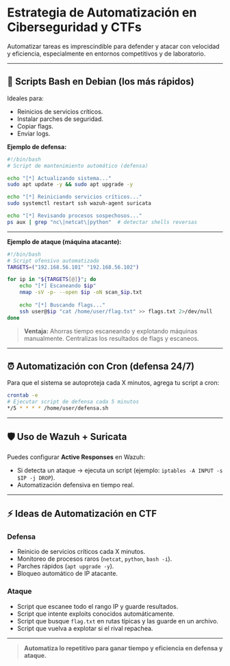 # Estrategia de Automatización en Ciberseguridad y CTFs

Automatizar tareas es imprescindible para defender y atacar con velocidad y eficiencia, especialmente en entornos competitivos y de laboratorio.

---

## 🚀 Scripts Bash en Debian (los más rápidos)

Ideales para:

- Reinicios de servicios críticos.
- Instalar parches de seguridad.
- Copiar flags.
- Enviar logs.

**Ejemplo de defensa:**

```bash name=defensa.sh
#!/bin/bash
# Script de mantenimiento automático (defensa)

echo "[*] Actualizando sistema..."
sudo apt update -y && sudo apt upgrade -y

echo "[*] Reiniciando servicios críticos..."
sudo systemctl restart ssh wazuh-agent suricata

echo "[*] Revisando procesos sospechosos..."
ps aux | grep "nc\|netcat\|python"  # detectar shells reversas
```

---

**Ejemplo de ataque (máquina atacante):**

```bash name=ataque_ofensivo.sh
#!/bin/bash
# Script ofensivo automatizado
TARGETS=("192.168.56.101" "192.168.56.102")

for ip in "${TARGETS[@]}"; do
    echo "[*] Escaneando $ip"
    nmap -sV -p- --open $ip -oN scan_$ip.txt
    
    echo "[*] Buscando flags..."
    ssh user@$ip "cat /home/user/flag.txt" >> flags.txt 2>/dev/null
done
```

> **Ventaja:** Ahorras tiempo escaneando y explotando máquinas manualmente. Centralizas los resultados de flags y escaneos.

---

## ⏰ Automatización con Cron (defensa 24/7)

Para que el sistema se autoproteja cada X minutos, agrega tu script a cron:

```bash
crontab -e
# Ejecutar script de defensa cada 5 minutos
*/5 * * * * /home/user/defensa.sh
```

---

## 🛡️ Uso de Wazuh + Suricata

Puedes configurar **Active Responses** en Wazuh:

- Si detecta un ataque → ejecuta un script (ejemplo: `iptables -A INPUT -s $IP -j DROP`).
- Automatización defensiva en tiempo real.

---

## ⚡ Ideas de Automatización en CTF

### Defensa

- Reinicio de servicios críticos cada X minutos.
- Monitoreo de procesos raros (`netcat`, `python`, `bash -i`).
- Parches rápidos (`apt upgrade -y`).
- Bloqueo automático de IP atacante.

### Ataque

- Script que escanee todo el rango IP y guarde resultados.
- Script que intente exploits conocidos automáticamente.
- Script que busque `flag.txt` en rutas típicas y las guarde en un archivo.
- Script que vuelva a explotar si el rival repachea.

---

> **Automatiza lo repetitivo para ganar tiempo y eficiencia en defensa y ataque.**
